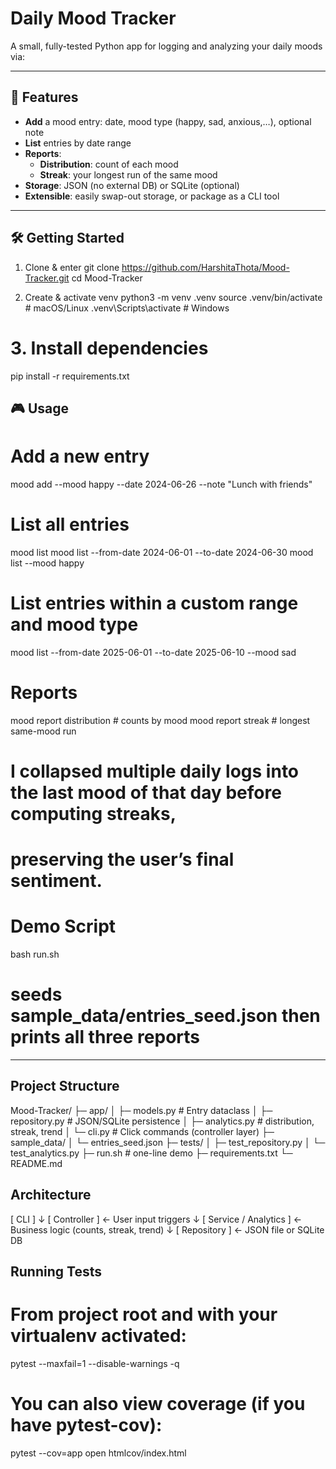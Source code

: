 # Daily Mood Tracker

A small, fully-tested Python app for logging and analyzing your daily moods via:


---

## 🚀 Features

- **Add** a mood entry: date, mood type (happy, sad, anxious,…), optional note  
- **List** entries by date range
- **Reports**:  
  - **Distribution**: count of each mood  
  - **Streak**: your longest run of the same mood  
- **Storage**: JSON (no external DB) or SQLite (optional)  
- **Extensible**: easily swap-out storage, or package as a CLI tool

---

## 🛠️ Getting Started

1. Clone & enter
git clone https://github.com/HarshitaThota/Mood-Tracker.git
cd Mood-Tracker

2. Create & activate venv
python3 -m venv .venv
source .venv/bin/activate      # macOS/Linux
.venv\Scripts\activate         # Windows

# 3. Install dependencies
pip install -r requirements.txt



## 🎮 Usage
# Add a new entry
mood add --mood happy --date 2024-06-26 --note "Lunch with friends"

# List all entries
mood list
mood list --from-date 2024-06-01 --to-date 2024-06-30
mood list --mood happy
# List entries within a custom range and mood type
mood list --from-date 2025-06-01 --to-date 2025-06-10 --mood sad

# Reports
mood report distribution   # counts by mood
mood report streak         # longest same-mood run
# I collapsed multiple daily logs into the last mood of that day before computing streaks,
# preserving the user’s final sentiment.

# Demo Script
bash run.sh  
# seeds sample_data/entries_seed.json then prints all three reports

---

## Project Structure 
Mood-Tracker/
├─ app/
│  ├─ models.py        # Entry dataclass
│  ├─ repository.py    # JSON/SQLite persistence
│  ├─ analytics.py     # distribution, streak, trend
│  └─ cli.py           # Click commands (controller layer)
├─ sample_data/
│  └─ entries_seed.json
├─ tests/
│  ├─ test_repository.py
│  └─ test_analytics.py
├─ run.sh              # one-line demo
├─ requirements.txt
└─ README.md


## Architecture
   [ CLI ]
      ↓
[ Controller ]           ← User input triggers
      ↓
[ Service / Analytics ]  ← Business logic (counts, streak, trend)
      ↓
[ Repository ]           ← JSON file or SQLite DB


## Running Tests

# From project root and with your virtualenv activated:
pytest --maxfail=1 --disable-warnings -q

# You can also view coverage (if you have pytest-cov):
pytest --cov=app
open htmlcov/index.html
